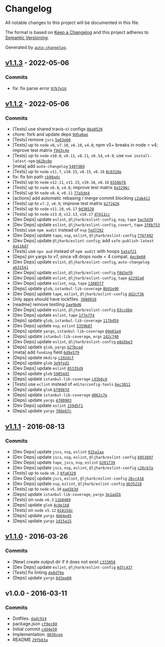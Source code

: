 # Changelog

All notable changes to this project will be documented in this file.

The format is based on [Keep a Changelog](https://keepachangelog.com/en/1.0.0/)
and this project adheres to [Semantic Versioning](https://semver.org/spec/v2.0.0.html).

Generated by [`auto-changelog`](https://github.com/CookPete/auto-changelog).

## [v1.1.3](https://github.com/ocavue/istanbul-merge/compare/v1.1.2...v1.1.3) - 2022-05-06

### Commits

- fix: fix parse error [`97b7e16`](https://github.com/ocavue/istanbul-merge/commit/97b7e164c4ae808f0d4780b24034c94a7eec3a74)

## [v1.1.2](https://github.com/ocavue/istanbul-merge/compare/v1.1.1...v1.1.2) - 2022-05-06

### Commits

- [Tests] use shared travis-ci configs [`06a9520`](https://github.com/ocavue/istanbul-merge/commit/06a95209e1110fb7eca684fd9954946346351aa9)
- chore: fork and update deps [`9d5a8ae`](https://github.com/ocavue/istanbul-merge/commit/9d5a8ae855126895efc14457d8c1ababb68bd2e1)
- [Tests] remove `jscs` [`5e63e60`](https://github.com/ocavue/istanbul-merge/commit/5e63e60f3a12c2b22589318a73ac36ea9824bb95)
- [Tests] up to `node` `v8`, `v7.10`, `v6.10`, `v4.8`; npm v5+ breaks in node &lt; v4; improve test matrix [`f0d3c4e`](https://github.com/ocavue/istanbul-merge/commit/f0d3c4ebf0ce596b557edb9104d3d8066a054b88)
- [Tests] up to `node` `v10.0`, `v9.11`, `v8.11`, `v6.14`, `v4.9`; use `nvm install-latest-npm` [`b62bc0e`](https://github.com/ocavue/istanbul-merge/commit/b62bc0e5c4bbe3ca591155c2520bfc15e4a7fd0f)
- [meta] add `auto-changelog` [`540fd69`](https://github.com/ocavue/istanbul-merge/commit/540fd694c8af1176bba00d78e7c15ea556e5ef4a)
- [Tests] up to `node` `v11.7`, `v10.15`, `v8.15`, `v6.16` [`8c0318e`](https://github.com/ocavue/istanbul-merge/commit/8c0318e78df0b0aaff8d991c76ee8b99e3682a90)
- fix: fix bin path [`cb98adc`](https://github.com/ocavue/istanbul-merge/commit/cb98adcafde34021446540411034a934df72de6b)
- [Tests] up to `node` `v12.11`, `v11.15`, `v10.16`, `v8.16` [`6556b76`](https://github.com/ocavue/istanbul-merge/commit/6556b7697b06d17c66a31752b2841946b464494e)
- [Tests] up to `node` `v6.8`, `v4.6`; improve test matrix [`0a3296c`](https://github.com/ocavue/istanbul-merge/commit/0a3296c6777d28b90f7d8966639675b0ad234eb0)
- [Tests] up to `node` `v8.4`, `v6.11` [`77a5de4`](https://github.com/ocavue/istanbul-merge/commit/77a5de45aa60b9bb7a3da0459446bb67f6130cf9)
- [actions] add automatic rebasing / merge commit blocking [`c2ab411`](https://github.com/ocavue/istanbul-merge/commit/c2ab411b7169100ed4755e5632920970790a6743)
- [Tests] up to `v7.2`, `v6.9`; improve test matrix [`b2f2426`](https://github.com/ocavue/istanbul-merge/commit/b2f24263575fc4b3afd7924246f1922b0d2041a9)
- [Tests] up to `node` `v11.10`, `v6.17` [`9d38520`](https://github.com/ocavue/istanbul-merge/commit/9d385206699f90c31a5a66b4e7ee85a0b1e9609e)
- [Tests] up to `node` `v13.0`, `v12.13`, `v10.17` [`d7411cc`](https://github.com/ocavue/istanbul-merge/commit/d7411cc8ba06c038d3e2716695e7309a86e6a55a)
- [Dev Deps] update `eslint`, `@ljharb/eslint-config`, `nsp`, `tape` [`5ac5d39`](https://github.com/ocavue/istanbul-merge/commit/5ac5d399b1a444f7136e08a44ad7a9cd0f3cfcfb)
- [Dev Deps] update `eslint`, `@ljharb/eslint-config`, `covert`, `tape` [`3f6b753`](https://github.com/ocavue/istanbul-merge/commit/3f6b753fb8945649bbf23438828113c9b0df3ec5)
- [Tests] use `npm audit` instead of `nsp` [`fed7292`](https://github.com/ocavue/istanbul-merge/commit/fed729249a28674600df11a2ca0f17da0940474b)
- [Dev Deps] update `tape`, `nsp`, `eslint`, `@ljharb/eslint-config` [`776f492`](https://github.com/ocavue/istanbul-merge/commit/776f492bc5491c1d9d8c1a8c64172a18b90a8dc0)
- [Dev Deps] update `@ljharb/eslint-config`; add `safe-publish-latest` [`4a116d7`](https://github.com/ocavue/istanbul-merge/commit/4a116d7c14cf434182ee8f7ac7768b0dad0cdbac)
- [Tests] use `npx aud` instead of `npm audit` with hoops [`5a5af21`](https://github.com/ocavue/istanbul-merge/commit/5a5af21f3029d7d473a7a036424f5aae171e57ef)
- [Deps] pin yargs to v7, since v8 drops node &lt; 4 compat. [`4ec8e68`](https://github.com/ocavue/istanbul-merge/commit/4ec8e68d3443ad0cdb5aa44ca7018f94e1731892)
- [Dev Deps] update `eslint`, `@ljharb/eslint-config`, `auto-changelog` [`a631541`](https://github.com/ocavue/istanbul-merge/commit/a6315411ec31abb5593f2c6dbcf8a42230d38c74)
- [Dev Deps] update `eslint`, `@ljharb/eslint-config` [`f8d3ef0`](https://github.com/ocavue/istanbul-merge/commit/f8d3ef0b275e23af635e510b50b9062732b25475)
- [Dev Deps] update `eslint`, `@ljharb/eslint-config`, `tape` [`42292a9`](https://github.com/ocavue/istanbul-merge/commit/42292a98071292f40a444036c6c7e650c0cbf26e)
- [Dev Deps] update `eslint`, `nsp`, `tape` [`13085f7`](https://github.com/ocavue/istanbul-merge/commit/13085f7cc92b40c45da3f410f23f6f03d5d481a9)
- [Deps] update `glob`, `istanbul-lib-coverage` [`8b91e90`](https://github.com/ocavue/istanbul-merge/commit/8b91e9028d8c332f3d5f3a91274eba4e713e7e30)
- [Dev Deps] update `tape`, `eslint`, `@ljharb/eslint-config` [`dd2cf36`](https://github.com/ocavue/istanbul-merge/commit/dd2cf36fe375139272163252fb77373a56c736f8)
- Only apps should have lockfiles. [`3980910`](https://github.com/ocavue/istanbul-merge/commit/3980910c149a01f7e1d390f6324ddc045f27f095)
- [readme] remove testling [`2ae9bd6`](https://github.com/ocavue/istanbul-merge/commit/2ae9bd6b8dde6c40816afc3c64dd683fd625f9dd)
- [Dev Deps] update `eslint`, `@ljharb/eslint-config` [`03cc6be`](https://github.com/ocavue/istanbul-merge/commit/03cc6be26f085bccfcb3008541993b24b7aa463b)
- [Dev Deps] update `eslint`, `tape` [`1f7e7f4`](https://github.com/ocavue/istanbul-merge/commit/1f7e7f4b11afd042063c6044867fc9d2326a5daa)
- [Deps] update `glob`, `istanbul-lib-coverage` [`117bd59`](https://github.com/ocavue/istanbul-merge/commit/117bd5980dc20d764e3e35dd8a0060190095d047)
- [Dev Deps] update `nsp`, `eslint` [`5359b87`](https://github.com/ocavue/istanbul-merge/commit/5359b875d5e61fcaca5197c66a7e34a4eb4f064c)
- [Deps] update `yargs`, `istanbul-lib-coverage` [`09e61e4`](https://github.com/ocavue/istanbul-merge/commit/09e61e469dec88d81b595fd7745c2cbc72335113)
- [Deps] update `istanbul-lib-coverage`, `args` [`1d2c740`](https://github.com/ocavue/istanbul-merge/commit/1d2c7407c51fd87dc09e636a79181b02ba4ec324)
- [Dev Deps] update `eslint`, `@ljharb/eslint-config` [`e8a5be3`](https://github.com/ocavue/istanbul-merge/commit/e8a5be3eb0ebb7c452e7e204ece3f4bff2781d77)
- [Deps] update `glob`, `yargs` [`b27bced`](https://github.com/ocavue/istanbul-merge/commit/b27bced726353f0b775e8a71f0a2b55926e90fe9)
- [meta] add `funding` field [`6d9e579`](https://github.com/ocavue/istanbul-merge/commit/6d9e579ba06e8cf2a6651593f86e94b9f23c6ce0)
- [Deps] update `mkdirp` [`c192dcf`](https://github.com/ocavue/istanbul-merge/commit/c192dcf2c77b7b4250484ffdf316928a25efb219)
- [Deps] update `glob` [`3e9fed2`](https://github.com/ocavue/istanbul-merge/commit/3e9fed2fbee8380b88f32034e51d7ee37506c868)
- [Dev Deps] update `eslint` [`05335d9`](https://github.com/ocavue/istanbul-merge/commit/05335d9fc30250e244cbd80b751e58122cbf84dc)
- [Deps] update `glob` [`59054d3`](https://github.com/ocavue/istanbul-merge/commit/59054d36906013626d2e8ff4d495fbdaccc22a69)
- [Deps] update `istanbul-lib-coverage` [`cd3b6c6`](https://github.com/ocavue/istanbul-merge/commit/cd3b6c6284aaf10ccd4dae3e5790bfa9011bef08)
- [Tests] use `eclint` instead of `editorconfig-tools` [`6ec3011`](https://github.com/ocavue/istanbul-merge/commit/6ec30111dd519c35a5e8aa7b57da085eea5cc339)
- [Deps] update `glob` [`bf8987d`](https://github.com/ocavue/istanbul-merge/commit/bf8987d86f2e2c9136c5651829a195e50e5151f3)
- [Deps] update `istanbul-lib-coverage` [`d862c7e`](https://github.com/ocavue/istanbul-merge/commit/d862c7e346dec2bd76c2790e38966f4fecefa471)
- [Deps] update `yargs` [`4700903`](https://github.com/ocavue/istanbul-merge/commit/47009037030b059cf0f3edb07b62b93a950e89c5)
- [Dev Deps] update `eslint` [`159d5f1`](https://github.com/ocavue/istanbul-merge/commit/159d5f146513002c3e4a045db17270e9d9693e2b)
- [Deps] update `yargs` [`70de67c`](https://github.com/ocavue/istanbul-merge/commit/70de67c27c5d32fc78b4da8e734367f204b98625)

## [v1.1.1](https://github.com/ocavue/istanbul-merge/compare/v1.1.0...v1.1.1) - 2016-08-13

### Commits

- [Dev Deps] update `jscs`, `nsp`, `eslint` [`915a1aa`](https://github.com/ocavue/istanbul-merge/commit/915a1aa37c19af90deff0e1a01bed54d672b6cdf)
- [Dev Deps] update `jscs`, `nsp`, `eslint`, `@ljharb/eslint-config` [`b953897`](https://github.com/ocavue/istanbul-merge/commit/b953897b6eaa04636d04fa5c8227f010e0fa230c)
- [Dev Deps] update `tape`, `jscs`, `nsp`, `eslint` [`b201739`](https://github.com/ocavue/istanbul-merge/commit/b201739599e2ffc92d3694d360075139b68beb82)
- [Dev Deps] update `jscs`, `nsp`, `eslint`, `@ljharb/eslint-config` [`c26c67a`](https://github.com/ocavue/istanbul-merge/commit/c26c67a574be8c47875de3060be9d196121d54cc)
- [Tests] up to `node` `v6.2` [`0fa6329`](https://github.com/ocavue/istanbul-merge/commit/0fa6329b1727037164d148373752090d4bb06ae9)
- [Dev Deps] update `jscs`, `eslint`, `@ljharb/eslint-config` [`26cc416`](https://github.com/ocavue/istanbul-merge/commit/26cc416b73cf8b31f50117fdfd9a57a52da4e8a0)
- [Dev Deps] update `nsp`, `eslint`, `@ljharb/eslint-config` [`db35228`](https://github.com/ocavue/istanbul-merge/commit/db3522899575f47c16b3f3dcf870e1ee29f25be5)
- [Tests] up to `node` `v5.10` [`ead1b3d`](https://github.com/ocavue/istanbul-merge/commit/ead1b3d867c49162dea483869244334446cbdb74)
- [Deps] update `istanbul-lib-coverage`, `yargs` [`3e1ad2b`](https://github.com/ocavue/istanbul-merge/commit/3e1ad2b5890d4babec54421c4c853f9710f16fa6)
- [Tests] on `node` `v6.3` [`11b0489`](https://github.com/ocavue/istanbul-merge/commit/11b04892680ee5879c210c4039d43e7cf592e463)
- [Deps] update `glob` [`4c8e1b8`](https://github.com/ocavue/istanbul-merge/commit/4c8e1b8831005657372e1ebd8afc5ad83cba20f4)
- [Tests] on `node` `v5.12` [`01815dc`](https://github.com/ocavue/istanbul-merge/commit/01815dc18049c45dd48909264c4303cd86b39577)
- [Deps] update `yargs` [`4b64e45`](https://github.com/ocavue/istanbul-merge/commit/4b64e45a284e9d0fd1360989e361d7269b8a429d)
- [Deps] update `yargs` [`1d15a15`](https://github.com/ocavue/istanbul-merge/commit/1d15a153ccf69ddb5536c49543477128a7b95169)

## [v1.1.0](https://github.com/ocavue/istanbul-merge/compare/v1.0.0...v1.1.0) - 2016-03-26

### Commits

- [New] create output dir if it does not exist [`c333058`](https://github.com/ocavue/istanbul-merge/commit/c333058eceacdbc2827adc7f1a4f8b01b2dd8f4c)
- [Dev Deps] update `eslint`, `@ljharb/eslint-config` [`4d7c437`](https://github.com/ocavue/istanbul-merge/commit/4d7c43741ec114eec8977f3c7afb531ee7e3aa94)
- [Tests] fix linting [`de8d79a`](https://github.com/ocavue/istanbul-merge/commit/de8d79a4b7b24671721d82e42c3753ca610d909b)
- [Deps] update `yargs` [`6d3ee60`](https://github.com/ocavue/istanbul-merge/commit/6d3ee607fca66bb0c20dc52c3b418ceea9622530)

## v1.0.0 - 2016-03-11

### Commits

- Dotfiles. [`dadc914`](https://github.com/ocavue/istanbul-merge/commit/dadc914c229a3a09852fddf2514e12838a13a8c9)
- package.json [`cf0ec88`](https://github.com/ocavue/istanbul-merge/commit/cf0ec88ae6373e6f95ba8112539efdd909f329a0)
- Initial commit [`cdd4e50`](https://github.com/ocavue/istanbul-merge/commit/cdd4e50a34430d3842793e5148391324434ecec1)
- Implementation. [`8836cee`](https://github.com/ocavue/istanbul-merge/commit/8836cee9a6648d525370ed89490640dde75f0cab)
- README [`29fb83a`](https://github.com/ocavue/istanbul-merge/commit/29fb83a85db4f907df4162bf4e9fb13f1fd3e1bc)
